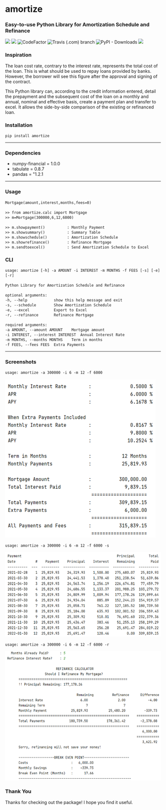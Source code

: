 # __amortize__
### **Easy-to-use Python Library for Amortization Schedule and Refinance**

<p align=left>
    <a target="_blank" ><img src="https://img.shields.io/pypi/pyversions/amortize?style=flat-square"></a>
    <a target="_blank" ><img src="https://img.shields.io/pypi/v/amortize"></a>
    <a href="https://www.codefactor.io/repository/github/ahmetserguns/amortize/overview/main"></a>
    <a target="_blank" ><img src="https://www.codefactor.io/repository/github/ahmetserguns/amortize/badge/main" alt="CodeFactor" /></a>
    <a target="_blank" ><img alt="Travis (.com) branch" src="https://img.shields.io/travis/com/ahmetserguns/amortize/main?logo=Travis"></a>
    <a target="_blank" ><img alt="PyPI - Downloads" src="https://img.shields.io/pypi/dm/amortize"></a>
   <a target="_blank" ><img src="https://img.shields.io/static/v1?label=status&message=stable&color=<Green>"></a>
</p>


### __Inspiration__

The loan cost rate, contrary to the interest rate, represents the total cost of the loan.
This is what should be used to repay loans provided by banks. However, the borrower will see this figure after
the approval and signing of the contract.

This Python library can, according to the credit information entered, detail the prepayment and the subsequent cost 
of the loan on a monthly and annual, nominal and effective basis, create a payment plan and transfer to excel.
It allows the side-by-side comparison of the existing or refinanced loan.


### __Installation__
    pip install amortize
---
### __Dependencies__

* numpy-financial = 1.0.0
* tabulate = 0.8.7
* pandas = "1.2.1
---

### __Usage__
    
    Mortgage(amount,interest,months,fees=0)

    >> from amortize.calc import Mortgage    
    >> m=Mortgage(300000,6,12,6000)
  
    >> m.showpayment()          : Monthly Payment
    >> m.showsummary()          : Summary Table
    >> m.showschedule()         : Amortization Schedule
    >> m.showrefinance()        : Refinance Mortgage
    >> m.sendtoexcel()          : Send Amortization Schedule to Excel

### __CLI__

    usage: amortize [-h] -a AMOUNT -i INTEREST -m MONTHS -f FEES [-s] [-e] [-r]

    Python Library for Amortization Schedule and Refinance

    optional arguments:
    -h, --help            show this help message and exit
    -s, --schedule        Show Amortization Schedule
    -e, --excel           Export to Excel
    -r, --refinance       Refinance Mortgage

    required arguments:
    -a AMOUNT, --amount AMOUNT    Mortgage amount
    -i INTEREST, --interest INTEREST  Annual Interest Rate
    -m MONTHS, --months MONTHS    Term in months
    -f FEES, --fees FEES  Extra Payments




---
### __Screenshots__

    usage: amortize -a 300000 -i 6 -m 12 -f 6000

![](https://github.com/ahmetserguns/amortize/raw/main/images/summary.png)
    
    usage: amortize -a 300000 -i 6 -m 12 -f 6000 -s
![](https://github.com/ahmetserguns/amortize/raw/main/images/schedule.png)
    
    usage: amortize -a 300000 -i 6 -m 12 -f 6000 -r
![](https://github.com/ahmetserguns/amortize/raw/main/images/refinance.png)


### __Thank You__
Thanks for checking out the package! I hope you find it useful.

